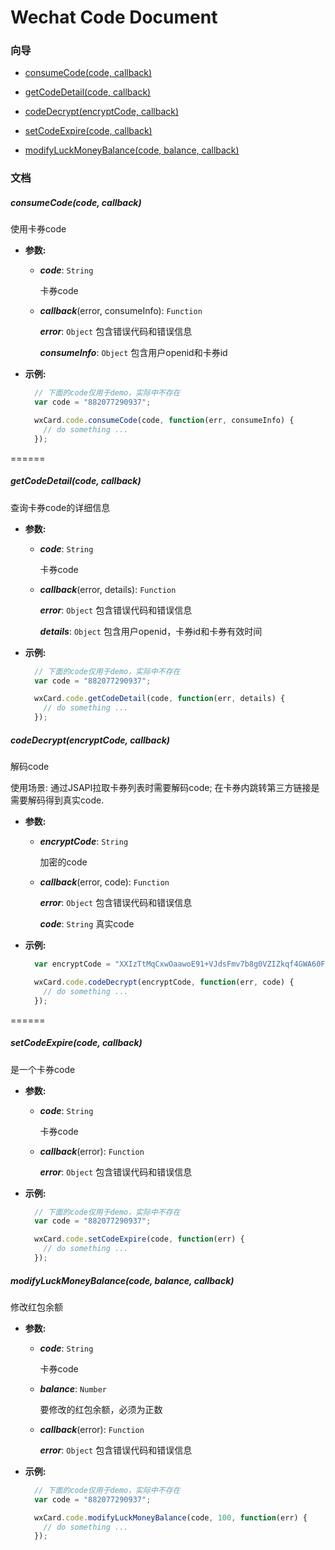 Wechat Code Document
======================

### 向导

- [consumeCode(code, callback)](#consumecodecode-callback)

- [getCodeDetail(code, callback)](#getcodedetailcode-callback)

- [codeDecrypt(encryptCode, callback)](#codedecryptencryptcode-callback)

- [setCodeExpire(code, callback)](#setcodeexpirecode-callback)

- [modifyLuckMoneyBalance(code, balance, callback)](#modifyluckmoneybalancecode-balance-callback)


### 文档

##### consumeCode(code, callback)

使用卡券code

- **参数:**

    - ***code***: `String`

      卡券code

    - ***callback***(error, consumeInfo): `Function`

        ***error***: `Object` 包含错误代码和错误信息

        ***consumeInfo***: `Object` 包含用户openid和卡券id

- **示例:**

    ```javascript
      // 下面的code仅用于demo，实际中不存在
      var code = "882077290937";

      wxCard.code.consumeCode(code, function(err, consumeInfo) {
        // do something ...
      });
    ```

======


##### getCodeDetail(code, callback)

查询卡券code的详细信息

- **参数:**

    - ***code***: `String`

      卡券code

    - ***callback***(error, details): `Function`

        ***error***: `Object` 包含错误代码和错误信息

        ***details***: `Object` 包含用户openid，卡券id和卡券有效时间


- **示例:**

    ```javascript
      // 下面的code仅用于demo，实际中不存在
      var code = "882077290937";

      wxCard.code.getCodeDetail(code, function(err, details) {
        // do something ...
      });

    ```

##### codeDecrypt(encryptCode, callback)

解码code

使用场景: 通过JSAPI拉取卡券列表时需要解码code; 在卡券内跳转第三方链接是需要解码得到真实code.

- **参数:**

    - ***encryptCode***: `String`

      加密的code

    - ***callback***(error, code): `Function`

        ***error***: `Object` 包含错误代码和错误信息

        ***code***: `String` 真实code

- **示例:**

    ```javascript
      var encryptCode = "XXIzTtMqCxwOaawoE91+VJdsFmv7b8g0VZIZkqf4GWA60Fzpc8ksZ/5ZZ0DVkXdE";

      wxCard.code.codeDecrypt(encryptCode, function(err, code) {
        // do something ...
      });
    ```

======

##### setCodeExpire(code, callback)

是一个卡券code

- **参数:**

    - ***code***: `String`

      卡券code

    - ***callback***(error): `Function`

        ***error***: `Object` 包含错误代码和错误信息

- **示例:**

    ```javascript
      // 下面的code仅用于demo，实际中不存在
      var code = "882077290937";

      wxCard.code.setCodeExpire(code, function(err) {
        // do something ...
      });
    ```

##### modifyLuckMoneyBalance(code, balance, callback)

修改红包余额

- **参数:**

    - ***code***: `String`

      卡券code

    - ***balance***: `Number`

      要修改的红包余额，必须为正数

    - ***callback***(error): `Function`

        ***error***: `Object` 包含错误代码和错误信息

- **示例:**

    ```javascript
      // 下面的code仅用于demo，实际中不存在
      var code = "882077290937";

      wxCard.code.modifyLuckMoneyBalance(code, 100, function(err) {
        // do something ...
      });
    ```